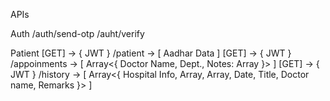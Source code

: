 APIs


Auth
  /auth/send-otp
  /auht/verify

Patient
  [GET] -> { JWT } /patient -> [ Aadhar Data ]
  [GET] -> { JWT } /appoinments -> [ Array<{ Doctor Name, Dept., Notes: Array<String>  }> ]
  [GET] -> { JWT } /history -> [ Array<{ Hospital Info, Array<Prescription>, Array<Lab Reports>, Date, Title, Doctor name, Remarks }> ]
  <!-- [GET] -> { JWT } /medications [  ] -->